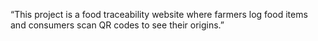 “This project is a food traceability website where farmers log food items and consumers scan QR codes to see their origins.”